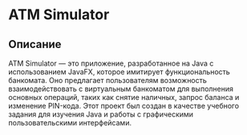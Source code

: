 # ATM Simulator

## Описание

ATM Simulator — это приложение, разработанное на Java с использованием JavaFX, которое имитирует функциональность банкомата. Оно предлагает пользователям возможность взаимодействовать с виртуальным банкоматом для выполнения основных операций, таких как снятие наличных, запрос баланса и изменение PIN-кода. Этот проект был создан в качестве учебного задания для изучения Java и работы с графическими пользовательскими интерфейсами.
